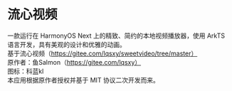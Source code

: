 # 流心视频
一款运行在 HarmonyOS Next 上的精致、简约的本地视频播放器，使用 ArkTS 语言开发，具有美观的设计和优雅的动画。\
基于流心视频（https://gitee.com/lqsxy/sweetvideo/tree/master） \
原作者：鱼Salmon（https://gitee.com/lqsxy） \
图标：科蓝kl \
本应用根据原作者授权并基于 MIT 协议二次开发而来。